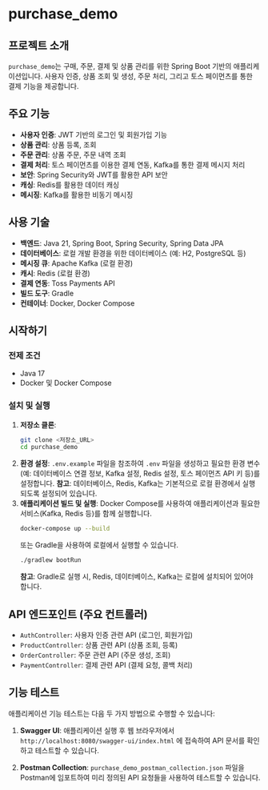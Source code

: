 # purchase_demo

## 프로젝트 소개

`purchase_demo`는 구매, 주문, 결제 및 상품 관리를 위한 Spring Boot 기반의 애플리케이션입니다. 사용자 인증, 상품 조회 및 생성, 주문 처리, 그리고 토스 페이먼츠를 통한 결제 기능을 제공합니다.

## 주요 기능

- **사용자 인증**: JWT 기반의 로그인 및 회원가입 기능
- **상품 관리**: 상품 등록, 조회
- **주문 관리**: 상품 주문, 주문 내역 조회
- **결제 처리**: 토스 페이먼츠를 이용한 결제 연동, Kafka를 통한 결제 메시지 처리
- **보안**: Spring Security와 JWT를 활용한 API 보안
- **캐싱**: Redis를 활용한 데이터 캐싱
- **메시징**: Kafka를 활용한 비동기 메시징

## 사용 기술

- **백엔드**: Java 21, Spring Boot, Spring Security, Spring Data JPA
- **데이터베이스**: 로컬 개발 환경을 위한 데이터베이스 (예: H2, PostgreSQL 등)
- **메시징 큐**: Apache Kafka (로컬 환경)
- **캐시**: Redis (로컬 환경)
- **결제 연동**: Toss Payments API
- **빌드 도구**: Gradle
- **컨테이너**: Docker, Docker Compose

## 시작하기

### 전제 조건

- Java 17
- Docker 및 Docker Compose

### 설치 및 실행

1.  **저장소 클론**:
    ```bash
    git clone <저장소_URL>
    cd purchase_demo
    ```
2.  **환경 설정**:
    `.env.example` 파일을 참조하여 `.env` 파일을 생성하고 필요한 환경 변수(예: 데이터베이스 연결 정보, Kafka 설정, Redis 설정, 토스 페이먼츠 API 키 등)를 설정합니다.
    **참고**: 데이터베이스, Redis, Kafka는 기본적으로 로컬 환경에서 실행되도록 설정되어 있습니다.
3.  **애플리케이션 빌드 및 실행**:
    Docker Compose를 사용하여 애플리케이션과 필요한 서비스(Kafka, Redis 등)를 함께 실행합니다.
    ```bash
    docker-compose up --build
    ```
    또는 Gradle을 사용하여 로컬에서 실행할 수 있습니다.
    ```bash
    ./gradlew bootRun
    ```
    **참고**: Gradle로 실행 시, Redis, 데이터베이스, Kafka는 로컬에 설치되어 있어야 합니다.

## API 엔드포인트 (주요 컨트롤러)

- `AuthController`: 사용자 인증 관련 API (로그인, 회원가입)
- `ProductController`: 상품 관련 API (상품 조회, 등록)
- `OrderController`: 주문 관련 API (주문 생성, 조회)
- `PaymentController`: 결제 관련 API (결제 요청, 콜백 처리)

## 기능 테스트

애플리케이션 기능 테스트는 다음 두 가지 방법으로 수행할 수 있습니다:

1.  **Swagger UI**:
    애플리케이션 실행 후 웹 브라우저에서 `http://localhost:8080/swagger-ui/index.html` 에 접속하여 API 문서를 확인하고 테스트할 수 있습니다.

2.  **Postman Collection**:
    `purchase_demo_postman_collection.json` 파일을 Postman에 임포트하여 미리 정의된 API 요청들을 사용하여 테스트할 수 있습니다.
